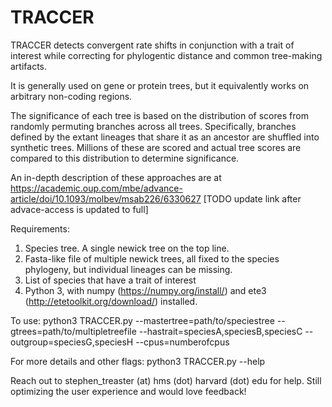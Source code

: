 # TRACCER
TRACCER detects convergent rate shifts in conjunction with a trait of interest while correcting for phylogentic distance and common tree-making artifacts.

It is generally used on gene or protein trees, but it equivalently works on arbitrary non-coding regions.

The significance of each tree is based on the distribution of scores from randomly permuting branches across all trees.
Specifically, branches defined by the extant lineages that share it as an ancestor are shuffled into synthetic trees.
Millions of these are scored and actual tree scores are compared to this distribution to determine significance.

An in-depth description of these approaches are at
https://academic.oup.com/mbe/advance-article/doi/10.1093/molbev/msab226/6330627 [TODO update link after advace-access is updated to full]

Requirements:
1) Species tree. A single newick tree on the top line.
2) Fasta-like file of multiple newick trees, all fixed to the species phylogeny, but individual lineages can be missing.
3) List of species that have a trait of interest
4) Python 3, with numpy (https://numpy.org/install/) and ete3 (http://etetoolkit.org/download/) installed.

To use: python3 TRACCER.py --mastertree=path/to/speciestree --gtrees=path/to/multipletreefile --hastrait=speciesA,speciesB,speciesC --outgroup=speciesG,speciesH --cpus=numberofcpus

For more details and other flags: python3 TRACCER.py --help

Reach out to stephen_treaster (at) hms (dot) harvard (dot) edu for help. Still optimizing the user experience and would love feedback!
